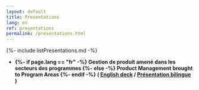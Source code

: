 ```yaml
---
layout: default
title: Presentations
lang: en
ref: presentations
permalink: /presentations.html
---
```

<!-- markdownlint-disable MD033 -->

{%- include listPresentations.md -%}

<!-- Presentations that are powerpoint or otherwise files in the assets/files folder -->
<ul class="post-list">
    <li>
      <strong>
      {%- if page.lang == "fr" -%}
            Gestion de produit amené dans les secteurs des programmes
      {%- else -%}
            Product Management brought to Program Areas
      {%- endif -%}
         (
             <a target="_blank" href="{{ site.baseurl }}/assets/files/Presentation-IITB Product Management-Overview-EN.pptx">English deck</a> / <a target="_blank" href="{{ site.baseurl }}/assets/files/Presentation-IITB Product Management-Overview-BILINGUE.pptx">Présentation bilingue</a>
        )
      </strong>
    </li>
</ul>
